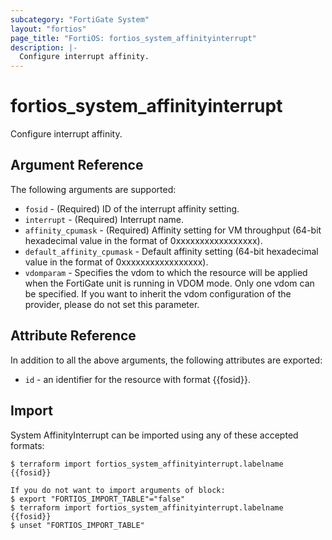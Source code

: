 ```yaml
---
subcategory: "FortiGate System"
layout: "fortios"
page_title: "FortiOS: fortios_system_affinityinterrupt"
description: |-
  Configure interrupt affinity.
---
```


# fortios_system_affinityinterrupt
Configure interrupt affinity.

## Argument Reference

The following arguments are supported:

* `fosid` - (Required) ID of the interrupt affinity setting.
* `interrupt` - (Required) Interrupt name.
* `affinity_cpumask` - (Required) Affinity setting for VM throughput (64-bit hexadecimal value in the format of 0xxxxxxxxxxxxxxxxx).
* `default_affinity_cpumask` - Default affinity setting (64-bit hexadecimal value in the format of 0xxxxxxxxxxxxxxxxx).
* `vdomparam` - Specifies the vdom to which the resource will be applied when the FortiGate unit is running in VDOM mode. Only one vdom can be specified. If you want to inherit the vdom configuration of the provider, please do not set this parameter.


## Attribute Reference

In addition to all the above arguments, the following attributes are exported:
* `id` - an identifier for the resource with format {{fosid}}.

## Import

System AffinityInterrupt can be imported using any of these accepted formats:
```
$ terraform import fortios_system_affinityinterrupt.labelname {{fosid}}

If you do not want to import arguments of block:
$ export "FORTIOS_IMPORT_TABLE"="false"
$ terraform import fortios_system_affinityinterrupt.labelname {{fosid}}
$ unset "FORTIOS_IMPORT_TABLE"
```
